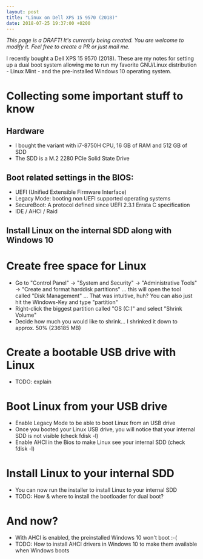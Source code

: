 ```yaml
---
layout: post
title: "Linux on Dell XPS 15 9570 (2018)"
date: 2018-07-25 19:37:00 +0200
---
```

*This page is a DRAFT! It's currently being created. You are welcome to modify it. Feel free to create a PR or just mail me.*

I recently bought a Dell XPS 15 9570 (2018). These are my notes for setting up a dual boot system allowing me to run my favorite GNU/Linux distribution - Linux Mint - and the pre-installed Windows 10 operating system.

# Collecting some important stuff to know

## Hardware
- I bought the variant with i7-8750H CPU, 16 GB of RAM and 512 GB of SDD
- The SDD is a M.2 2280 PCIe Solid State Drive

## Boot related settings in the BIOS:
- UEFI (Unified Extensible Firmware Interface)
- Legacy Mode: booting non UEFI supported operating systems
- SecureBoot: A protocol defined since UEFI 2.3.1 Errata C specification
- IDE / AHCI / Raid


## Install Linux on the internal SDD along with Windows 10

# Create free space for Linux
- Go to "Control Panel" -> "System and Security" -> "Administrative Tools" -> "Create and format harddisk partitions" ... this will open the tool called "Disk Management" ... That was intuitive, huh? You can also just hit the Windows-Key and type "partition"
- Right-click the biggest partition called "OS (C:)" and select "Shrink Volume"
- Decide how much you would like to shrink... I shrinked it down to approx. 50% (236185 MB)

# Create a bootable USB drive with Linux
- TODO: explain

# Boot Linux from your USB drive
- Enable Legacy Mode to be able to boot Linux from an USB drive
- Once you booted your Linux USB drive, you will notice that your internal SDD is not visible (check fdisk -l)
- Enable AHCI in the Bios to make Linux see your internal SDD (check fdisk -l)

# Install Linux to your internal SDD
- You can now run the installer to install Linux to your internal SDD
- TODO: How & where to install the bootloader for dual boot?

# And now?
- With AHCI is enabled, the preinstalled Windows 10 won't boot :-(
- TODO: How to install AHCI drivers in Windows 10 to make them available when Windows boots

